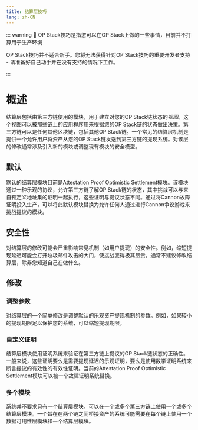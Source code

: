 ```yaml
---
title: 结算层技巧
lang: zh-CN
---
```



::: warning 🚧 OP Stack技巧是指您可以在OP Stack上做的一些事情，目前并不打算用于生产环境

OP Stack技巧并不适合新手。您将无法获得针对OP Stack技巧的重要开发者支持 - 请准备好自己动手并在没有支持的情况下工作。

:::


# 概述

结算层包括由第三方链使用的模块，用于建立对您的OP Stack链状态的*视图*。这个视图可以被那些链上的应用程序用来根据您的OP Stack链的状态做出决策。第三方链可以是任何其他区块链，包括其他OP Stack链。一个常见的结算层机制是提供一个允许用户将资产从您的OP Stack链发送到第三方链的提现系统。对该层的修改通常涉及引入新的模块或调整现有模块的安全模型。

## 默认

默认的结算层模块目前是Attestation Proof Optimistic Settlement模块。该模块通过一种乐观的协议，允许第三方链了解OP Stack链的状态，其中挑战可以与来自预定义地址集的证明一起执行，这些证明与提议状态不同。通过将Cannon故障证明投入生产，可以将此默认模块替换为允许任何人通过进行Cannon争议游戏来挑战提议的模块。

## 安全性

对结算层的修改可能会严重影响常见机制（如用户提现）的安全性。例如，缩短提现延迟可能会打开垃圾邮件攻击的大门，使挑战变得极其昂贵。通常不建议修改结算层，除非您知道自己在做什么。

## 修改

### 调整参数

对结算层的一个简单修改是调整默认的乐观资产提现机制的参数。例如，如果较小的提现期限足以保护您的系统，可以缩短提现期限。

### 自定义证明

结算层模块使用证明系统来验证在第三方链上提议的OP Stack链状态的正确性。一般来说，这些证明要么是需要提现延迟的乐观证明，要么是使用数学证明系统来断言提议的有效性的有效性证明。当前的Attestation Proof Optimistic Settlement模块可以被一个故障证明系统替换。

### 多个模块

系统并不要求只有一个结算层模块。可以在一个或多个第三方链上使用一个或多个结算层模块。一个旨在在两个链之间桥接资产的系统可能需要在每个链上使用一个数据可用性层模块和一个结算层模块。
